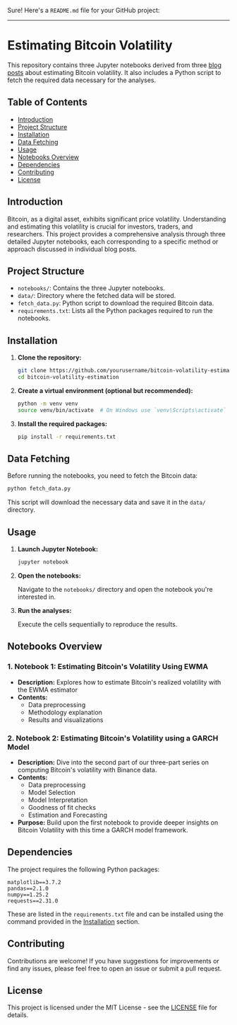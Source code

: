 Sure! Here's a `README.md` file for your GitHub project:

---

# Estimating Bitcoin Volatility

This repository contains three Jupyter notebooks derived from three [blog posts](https://zaltarba.github.io/blog/BitcoinVolatility-1/) about estimating Bitcoin volatility. It also includes a Python script to fetch the required data necessary for the analyses.

## Table of Contents

- [Introduction](#introduction)
- [Project Structure](#project-structure)
- [Installation](#installation)
- [Data Fetching](#data-fetching)
- [Usage](#usage)
- [Notebooks Overview](#notebooks-overview)
- [Dependencies](#dependencies)
- [Contributing](#contributing)
- [License](#license)

## Introduction

Bitcoin, as a digital asset, exhibits significant price volatility. Understanding and estimating this volatility is crucial for investors, traders, and researchers. This project provides a comprehensive analysis through three detailed Jupyter notebooks, each corresponding to a specific method or approach discussed in individual blog posts.

## Project Structure

- `notebooks/`: Contains the three Jupyter notebooks.
- `data/`: Directory where the fetched data will be stored.
- `fetch_data.py`: Python script to download the required Bitcoin data.
- `requirements.txt`: Lists all the Python packages required to run the notebooks.

## Installation

1. **Clone the repository:**

   ```bash
   git clone https://github.com/yourusername/bitcoin-volatility-estimation.git
   cd bitcoin-volatility-estimation
   ```

2. **Create a virtual environment (optional but recommended):**

   ```bash
   python -m venv venv
   source venv/bin/activate  # On Windows use `venv\Scripts\activate`
   ```

3. **Install the required packages:**

   ```bash
   pip install -r requirements.txt
   ```

## Data Fetching

Before running the notebooks, you need to fetch the Bitcoin data:

```bash
python fetch_data.py
```

This script will download the necessary data and save it in the `data/` directory.

## Usage

1. **Launch Jupyter Notebook:**

   ```bash
   jupyter notebook
   ```

2. **Open the notebooks:**

   Navigate to the `notebooks/` directory and open the notebook you're interested in.

3. **Run the analyses:**

   Execute the cells sequentially to reproduce the results.

## Notebooks Overview

### 1. Notebook 1: **Estimating Bitcoin's Volatility Using EWMA**

- **Description:** Explores how to estimate Bitcoin's realized volatility with the EWMA estimator
- **Contents:**
  - Data preprocessing
  - Methodology explanation
  - Results and visualizations

### 2. Notebook 2: **Estimating Bitcoin's Volatility using a GARCH Model**

- **Description:** Dive into the second part of our three-part series on computing Bitcoin's volatility with Binance data.
- **Contents:**
  - Data preprocessing
  - Model Selection
  - Model Interpretation
  - Goodness of fit checks
  - Estimation and Forecasting
- **Purpose:** Build upon the first notebook to provide deeper insights on Bitcoin Volatility with this time a GARCH model framework.

## Dependencies

The project requires the following Python packages:

```plaintext
matplotlib==3.7.2
pandas==2.1.0
numpy==1.25.2
requests==2.31.0
```

These are listed in the `requirements.txt` file and can be installed using the command provided in the [Installation](#installation) section.

## Contributing

Contributions are welcome! If you have suggestions for improvements or find any issues, please feel free to open an issue or submit a pull request.

## License

This project is licensed under the MIT License - see the [LICENSE](LICENSE) file for details.
